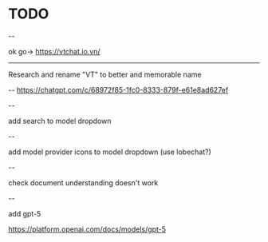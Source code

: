 # TODO

--

ok go-> https://vtchat.io.vn/

---

Research and rename "VT" to better and memorable name

--
https://chatgpt.com/c/68972f85-1fc0-8333-879f-e61e8ad627ef

--

add search to model dropdown

--

add model provider icons to model dropdown (use lobechat?)

--

check document understanding doesn't work

--

add gpt-5

https://platform.openai.com/docs/models/gpt-5
